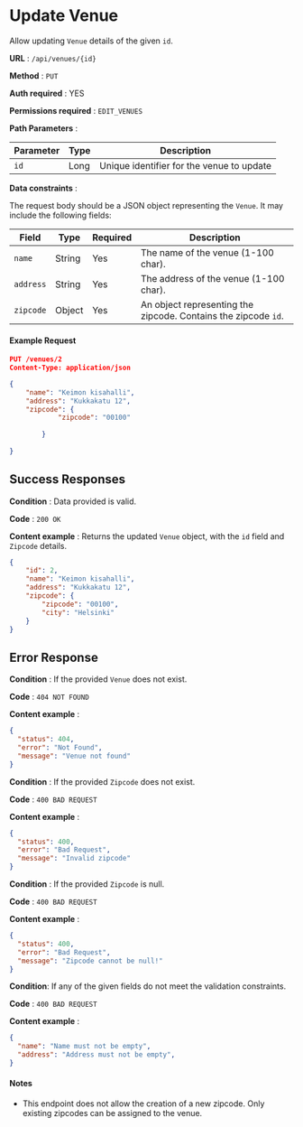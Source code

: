 # Update Venue

Allow updating `Venue` details of the given `id`.

**URL** : `/api/venues/{id}`

**Method** : `PUT`

**Auth required** : YES

**Permissions required** : `EDIT_VENUES`

**Path Parameters** :

| Parameter | Type | Description                               |
| --------- | ---- | ----------------------------------------- |
| `id`      | Long | Unique identifier for the venue to update |

**Data constraints** :

The request body should be a JSON object representing the `Venue`. It may include the following fields:

| Field                | Type                     | Required | Description                                                     |
| -------------------- | ------------------------ | -------- | --------------------------------------------------------------- |
| `name`               | String                   | Yes      | The name of the venue (1-100 char).                             |
| `address`            | String                   | Yes      | The address of the venue (1-100 char).                          |
| `zipcode`            | Object                   | Yes      | An object representing the zipcode. Contains the zipcode `id`.  |

#### Example Request

```json
PUT /venues/2
Content-Type: application/json

{
    "name": "Keimon kisahalli",
    "address": "Kukkakatu 12",
    "zipcode": {
            "zipcode": "00100"
            
        }  
    
}
```

## Success Responses

**Condition** : Data provided is valid.

**Code** : `200 OK`

**Content example** : Returns the updated `Venue` object, with the `id` field and `Zipcode` details.

```json
{
    "id": 2,
    "name": "Keimon kisahalli",
    "address": "Kukkakatu 12",
    "zipcode": {
        "zipcode": "00100",
        "city": "Helsinki"
    }
}
```

## Error Response

**Condition** : If the provided `Venue` does not exist.

**Code** : `404 NOT FOUND`

**Content example** :

```json
{
  "status": 404,
  "error": "Not Found",
  "message": "Venue not found"
}
```
**Condition** : If the provided `Zipcode` does not exist.

**Code** : `400 BAD REQUEST`

**Content example** :

```json
{
  "status": 400,
  "error": "Bad Request",
  "message": "Invalid zipcode"
}
```

**Condition** : If the provided `Zipcode` is null.

**Code** : `400 BAD REQUEST`

**Content example** :

```json
{
  "status": 400,
  "error": "Bad Request",
  "message": "Zipcode cannot be null!"
}
```

**Condition**: If any of the given fields do not meet the validation constraints.

**Code** : `400 BAD REQUEST`

**Content example** :

```json
{
  "name": "Name must not be empty",
  "address": "Address must not be empty",  
}
```

#### Notes

- This endpoint does not allow the creation of a new zipcode. Only existing zipcodes can be assigned to the venue.
